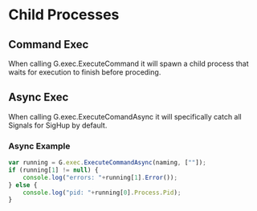 # Child Processes

## Command Exec 

When calling G.exec.ExecuteCommand it will spawn a child process that waits for execution to finish before proceding. 

## Async Exec

When calling G.exec.ExecuteComandAsync it will specifically catch all Signals for SigHup by default. 

### Async Example

```js
var running = G.exec.ExecuteCommandAsync(naming, [""]);
if (running[1] != null) {
    console.log("errors: "+running[1].Error());
} else {
    console.log("pid: "+running[0].Process.Pid);
}
```

